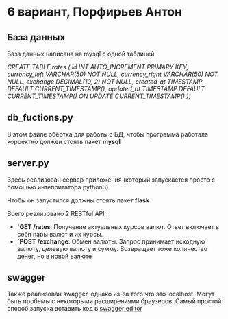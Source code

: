 # 6 вариант, Порфирьев Антон
## База данных
База данных написана на mysql с одной таблицей 

*CREATE TABLE rates (
    id INT AUTO_INCREMENT PRIMARY KEY,
    currency_left VARCHAR(50) NOT NULL,
	currency_right VARCHAR(50) NOT NULL,
    exchange DECIMAL(10, 2) NOT NULL,
    created_at TIMESTAMP DEFAULT CURRENT_TIMESTAMP(),
    updated_at TIMESTAMP DEFAULT CURRENT_TIMESTAMP() ON UPDATE CURRENT_TIMESTAMP()
);*

## db_fuctions.py

В этом файле обёртка для работы с БД, чтобы программа работала корректно должен стоять пакет **mysql**

## server.py

Здесь реализован сервер приложения (который запускается просто с помощью интепритатора python3)

Чтобы он запустился должны стоять пакет **flask**

Всего реализовано 2 RESTful API:
- **`GET /rates**: Получение актуальных курсов валют. Ответ включает в себя пары валют и их курсы.
- **`POST /exchange**: Обмен валюты. Запрос принимает исходную валюту, целевую валюту и сумму. Возвращает тоже количество денег, но в новой валюте

## swagger
Также реализован swagger, однако из-за того что это localhost. Могут быть пробемы с некоторыми расширениями браузеров.
Самый простой способ запуска вставить код в [swagger editor](https://editor.swagger.io/)

